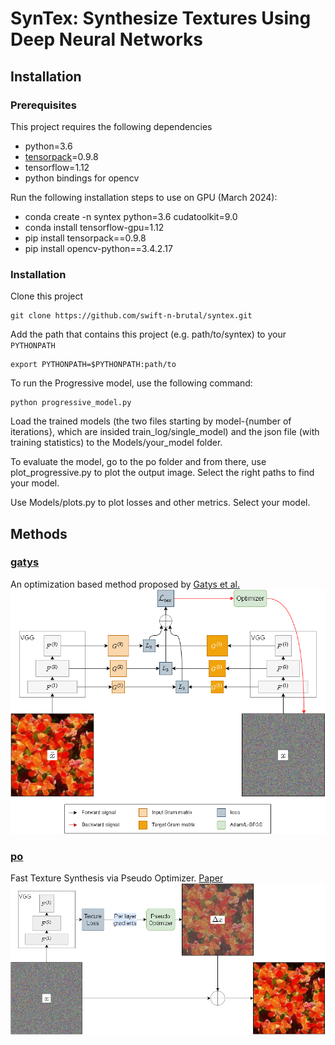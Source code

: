# SynTex: Synthesize Textures Using Deep Neural Networks

## Installation
### Prerequisites
This project requires the following dependencies
* python=3.6
* [tensorpack](https://github.com/tensorpack/tensorpack)=0.9.8
* tensorflow=1.12
* python bindings for opencv

Run the following installation steps to use on GPU (March 2024):
* conda create -n syntex python=3.6 cudatoolkit=9.0
* conda install tensorflow-gpu=1.12
* pip install tensorpack==0.9.8
* pip install opencv-python==3.4.2.17

### Installation
Clone this project 
```
git clone https://github.com/swift-n-brutal/syntex.git
```

Add the path that contains this project (e.g. path/to/syntex) to your `PYTHONPATH`
```
export PYTHONPATH=$PYTHONPATH:path/to
```

To run the Progressive model, use the following command:
```
python progressive_model.py
```

Load the trained models (the two files starting by model-{number of iterations}, which are insided train_log/single_model) and the json file (with training statistics) to the Models/your_model folder.

To evaluate the model, go to the po folder and from there, use plot_progressive.py to plot the output image. Select the right paths to find your model.

Use Models/plots.py to plot losses and other metrics. Select your model.

## Methods
### [gatys](gatys)
An optimization based method proposed by [Gatys et al.](https://arxiv.org/pdf/1505.07376v3.pdf)
![fig-gatys](figures/fig-gatys.png)
### [po](po)
Fast Texture Synthesis via Pseudo Optimizer. [Paper](https://openaccess.thecvf.com/content_CVPR_2020/html/Shi_Fast_Texture_Synthesis_via_Pseudo_Optimizer_CVPR_2020_paper.html)
![fig-po](figures/fig-po.png)
